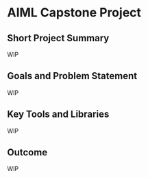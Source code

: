# AIML Capstone Project

## Short Project Summary
WIP
 
## Goals and Problem Statement
WIP

## Key Tools and Libraries
WIP

## Outcome
WIP
